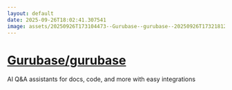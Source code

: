 ```yaml
---
layout: default
date: 2025-09-26T18:02:41.307541
image: assets/20250926T173104473--Gurubase--gurubase--20250926T173218123--cropped.png
---
```


# [Gurubase/gurubase](https://github.com/Gurubase/gurubase)

AI Q&A assistants for docs, code, and more with easy integrations

